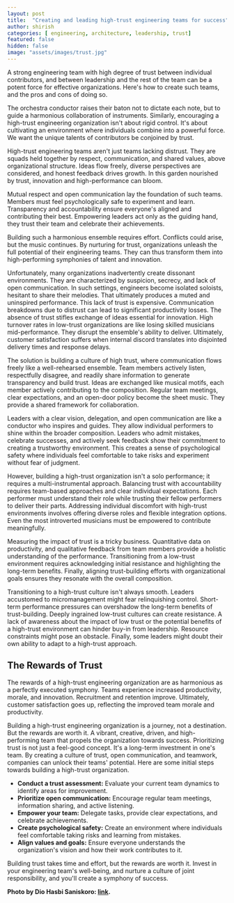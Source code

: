 ```yaml
---
layout: post
title:  "Creating and leading high-trust engineering teams for success"
author: shirish
categories: [ engineering, architecture, leadership, trust]
featured: false
hidden: false
image: "assets/images/trust.jpg"
---
```


A strong engineering team with high degree of trust between individual contributors, and between leadership and the rest of the team can be a potent force for effective organizations. Here's how to create such teams, and the pros and cons of doing so.

The orchestra conductor raises their baton not to dictate each note, but to guide a harmonious collaboration of instruments. Similarly, encouraging a high-trust engineering organization isn't about rigid control. It's about cultivating an environment where individuals combine into a powerful force. We want the unique talents of contributors be conjoined by trust.

High-trust engineering teams aren't just teams lacking distrust. They are squads held together by respect, communication, and shared values, above organizational structure. Ideas flow freely, diverse perspectives are considered, and honest feedback drives growth. In this garden nourished by trust, innovation and high-performance can bloom.

Mutual respect and open communication lay the foundation of such teams. Members must feel psychologically safe to experiment and learn. Transparency and accountability ensure everyone's aligned and contributing their best. Empowering leaders act only as the guiding hand, they trust their team and celebrate their achievements.

Building such a harmonious ensemble requires effort. Conflicts could arise, but the music continues. By nurturing for trust, organizations unleash the full potential of their engineering teams. They can  thus transform them into high-performing symphonies of talent and innovation.

Unfortunately, many organizations inadvertently create dissonant environments. They are characterized by suspicion, secrecy, and lack of open communication. In such settings, engineers become isolated soloists, hesitant to share their melodies. That ultimately produces a muted and uninspired performance. This lack of trust is expensive. Communication breakdowns due to distrust can lead to significant productivity losses. The absence of trust stifles exchange of ideas essential for innovation. High turnover rates in low-trust organizations are like losing skilled musicians mid-performance. They disrupt the ensemble's ability to deliver. Ultimately, customer satisfaction suffers when internal discord translates into disjointed delivery times and response delays. 

The solution is building a culture of high trust, where communication flows freely like a well-rehearsed ensemble. Team members actively listen, respectfully disagree, and readily share information to generate transparency and build trust. Ideas are exchanged like musical motifs, each member actively contributing to the composition. Regular team meetings, clear expectations, and an open-door policy become the sheet music. They provide a shared framework for collaboration.

Leaders with a clear vision, delegation, and open communication are like a conductor who inspires and guides. They allow individual performers to shine within the broader composition. Leaders who admit mistakes, celebrate successes, and actively seek feedback show their commitment to creating a trustworthy environment. This creates a sense of psychological safety where individuals feel comfortable to take risks and experiment without fear of judgment.

However, building a high-trust organization isn't a solo performance; it requires a multi-instrumental approach. Balancing trust with accountability requires team-based approaches and clear individual expectations. Each performer must understand their role while trusting their fellow performers to deliver their parts. Addressing individual discomfort with high-trust environments involves offering diverse roles and flexible integration options. Even the most introverted musicians must be empowered to contribute meaningfully.

Measuring the impact of trust is a tricky business. Quantitative data on productivity, and qualitative feedback from team members provide a holistic understanding of the performance. Transitioning from a low-trust environment requires acknowledging initial resistance and highlighting the long-term benefits. Finally, aligning trust-building efforts with organizational goals ensures they resonate with the overall composition.

Transitioning to a high-trust culture isn't always smooth. Leaders accustomed to micromanagement might fear relinquishing control. Short-term performance pressures can overshadow the long-term benefits of trust-building. Deeply ingrained low-trust cultures can create resistance. A lack of awareness about the impact of low trust or the potential benefits of a high-trust environment can hinder buy-in from leadership. Resource constraints might pose an obstacle. Finally, some leaders might doubt their own ability to adapt to a high-trust approach.

## The Rewards of Trust

The rewards of a high-trust engineering organization are as harmonious as a perfectly executed symphony. Teams experience increased productivity, morale, and innovation. Recruitment and retention improve. Ultimately, customer satisfaction goes up, reflecting the improved team morale and productivity.

Building a high-trust engineering organization is a journey, not a destination. But the rewards are worth it. A vibrant, creative, driven, and high-performing team that propels the organization towards success. Prioritizing trust is not just a feel-good concept. It's a long-term investment in one's team. By creating a culture of trust, open communication, and teamwork, companies can unlock their teams' potential. Here are some initial steps towards building a high-trust organization.

* **Conduct a trust assessment:** Evaluate your current team dynamics to identify areas for improvement. 
* **Prioritize open communication:** Encourage regular team meetings, information sharing, and active listening.
* **Empower your team:** Delegate tasks, provide clear expectations, and celebrate achievements.
* **Create psychological safety:** Create an environment where individuals feel comfortable taking risks and learning from mistakes.
* **Align values and goals:** Ensure everyone understands the organization's vision and how their work contributes to it.

Building trust takes time and effort, but the rewards are worth it. Invest in your engineering team's well-being, and nurture a culture of joint responsibility, and you'll create a symphony of success.


__Photo by Dio Hasbi Saniskoro: [link](https://www.pexels.com/photo/people-doing-group-hand-cheer-3280130/).__